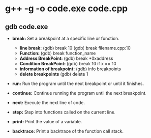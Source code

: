 # g++ -g -o code.exe code.cpp
## gdb code.exe


* **break:** Set a breakpoint at a specific line or function.
	- **line break:**
		(gdb) break 10
		(gdb) break filename.cpp:10
   	- **Function:**
		(gdb) break function_name
	- **Address BreakPoint:** 
		(gdb) break *0xaddress
	- **Condition BreakPoint:**
		(gdb) break 10 if x == 10
	- **information of breakpoint:**
		(gdb) info breakpoints
	- **delete breakpoints**
		(gdb) delete 1

* **run:** Run the program until the next breakpoint or until it finishes.

* **continue:** Continue running the program until the next breakpoint.

* **next:** Execute the next line of code.

* **step:** Step into functions called on the current line.
  
* **print:** Print the value of a variable.

* **backtrace:** Print a backtrace of the function call stack.
  